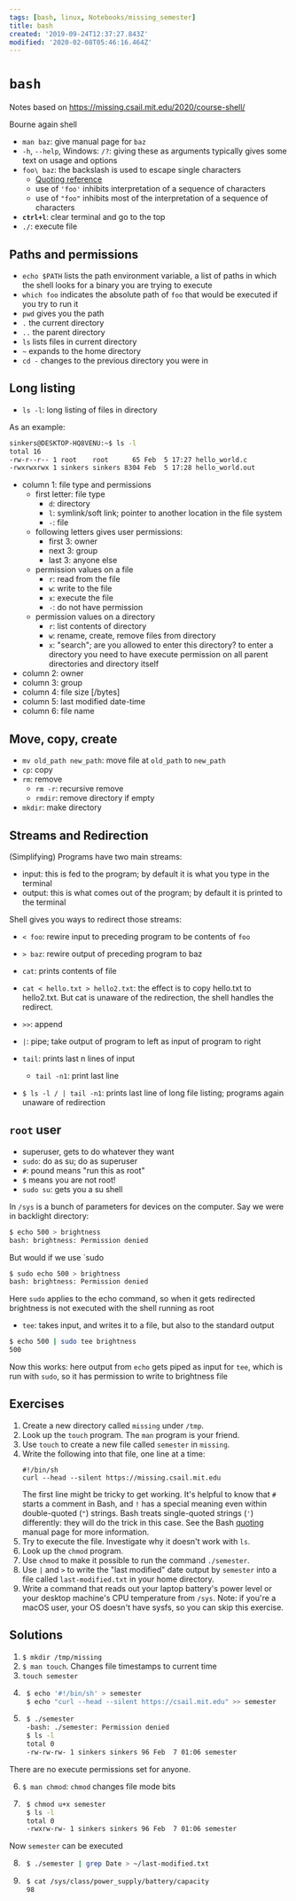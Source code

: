 ```yaml
---
tags: [bash, linux, Notebooks/missing_semester]
title: bash
created: '2019-09-24T12:37:27.843Z'
modified: '2020-02-08T05:46:16.464Z'
---
```


# `bash`

Notes based on https://missing.csail.mit.edu/2020/course-shell/

Bourne again shell

* `man baz`: give manual page for `baz`
* `-h`, `--help`, Windows: `/?`: giving these as arguments typically gives some text on usage and options
* `foo\ baz`: the backslash is used to escape single characters
  * [Quoting reference](https://www.gnu.org/software/bash/manual/html_node/Quoting.html)
  * use of `'foo'` inhibits interpretation of a sequence of characters
  * use of `"foo"` inhibits most of the interpretation of a sequence of characters
* **`ctrl+l`**: clear terminal and go to the top
* `./`: execute file

## Paths and permissions

* `echo $PATH` lists the path environment variable, a list of paths in which the shell looks for a binary you are trying to execute
* `which foo` indicates the absolute path of `foo` that would be executed if 
  you try to run it
* `pwd` gives you the path
* `.` the current directory
* `..` the parent directory
* `ls` lists files in current directory
* `~` expands to the home directory
* `cd -` changes to the previous directory you were in

## Long listing
* `ls -l`: long listing of files in directory

As an example:
```bash
sinkers@DESKTOP-HQ8VENU:~$ ls -l
total 16
-rw-r--r-- 1 root    root      65 Feb  5 17:27 hello_world.c
-rwxrwxrwx 1 sinkers sinkers 8304 Feb  5 17:28 hello_world.out
```
* column 1: file type and permissions
  * first letter: file type
    * `d`: directory
    * `l`: symlink/soft link; pointer to another location in the file system
    * `-`: file
  * following letters gives user permissions:
    * first 3: owner 
    * next 3: group
    * last 3: anyone else
  * permission values on a file
      * `r`: read from the file
      * `w`: write to the file
      * `x`: execute the file
      * `-`: do not have permission
  * permission values on a directory
      * `r`: list contents of directory
      * `w`: rename, create, remove files from directory
      * `x`: "search"; are you allowed to enter this directory?  to enter a directory you need to have execute permission on all parent directories and directory itself
* column 2: owner
* column 3: group
* column 4: file size \[/bytes]
* column 5: last modified date-time
* column 6: file name

## Move, copy, create
* `mv old_path new_path`: move file at `old_path` to `new_path`
* `cp`: copy
* `rm`: remove
	* `rm -r`: recursive remove
    * `rmdir`: remove directory if empty
* `mkdir`: make directory

## Streams and Redirection

(Simplifying) Programs have two main streams:
* input: this is fed to the program; by default it is what you type in the terminal
* output: this is what comes out of the program; by default it is printed to the terminal

Shell gives you ways to redirect those streams:
* `< foo`: rewire input to preceding program to be contents of `foo`
* `> baz`: rewire output of preceding program to baz

* `cat`: prints contents of file
* `cat < hello.txt > hello2.txt`: the effect is to copy hello.txt to hello2.txt.  But cat is unaware of the redirection, the shell handles the redirect.

* `>>`: append
* `|`: pipe; take output of program to left as input of program to right
* `tail`: prints last n lines of input
	* `tail -n1`: print last line
* `$ ls -l / | tail -n1`: prints last line of long file listing; programs again unaware of redirection

## `root` user

* superuser, gets to do whatever they want
* `sudo`: do as su; do as superuser
* `#`: pound means "run this as root"
* `$` means you are not root!
* `sudo su`: gets you a su shell

In `/sys` is a bunch of parameters for devices on the computer.  Say we were in backlight directory:
```bash 
$ echo 500 > brightness
bash: brightness: Permission denied
```
But would if we use `sudo 
```bash 
$ sudo echo 500 > brightness
bash: brightness: Permission denied
```
Here `sudo` applies to the echo command, so when it gets redirected brightness is not executed with the shell running as root
* `tee`: takes input, and writes it to a file, but also to the standard output
```bash 
$ echo 500 | sudo tee brightness
500
```
Now this works: here output from `echo` gets piped as input for `tee`, which is run with `sudo`, so it has permission to write to brightness file

## Exercises

 1. Create a new directory called `missing` under `/tmp`.
 2. Look up the `touch` program. The `man` program is your friend.
 3. Use `touch` to create a new file called `semester` in `missing`.
 4. Write the following into that file, one line at a time:
    ```
    #!/bin/sh
    curl --head --silent https://missing.csail.mit.edu
    ```
    The first line might be tricky to get working. It's helpful to know that
    `#` starts a comment in Bash, and `!` has a special meaning even within
    double-quoted (`"`) strings. Bash treats single-quoted strings (`'`)
    differently: they will do the trick in this case. See the Bash
    [quoting](https://www.gnu.org/software/bash/manual/html_node/Quoting.html)
    manual page for more information.
 5. Try to execute the file. Investigate why it doesn't work with `ls`.
 6. Look up the `chmod` program.
 7. Use `chmod` to make it possible to run the command `./semester`.
 8. Use `|` and `>` to write the "last modified" date output by
    `semester` into a file called `last-modified.txt` in your home
    directory.
 9. Write a command that reads out your laptop battery's power level or your
    desktop machine's CPU temperature from `/sys`. Note: if you're a macOS
    user, your OS doesn't have sysfs, so you can skip this exercise.

## Solutions

1. `$ mkdir /tmp/missing`
2. `$ man touch`.  Changes file timestamps to current time
3. `touch semester`
4. ```bash
    $ echo '#!/bin/sh' > semester
    $ echo "curl --head --silent https://csail.mit.edu" >> semester
    ```
5. ```bash
    $ ./semester
    -bash: ./semester: Permission denied
    $ ls -l
    total 0
    -rw-rw-rw- 1 sinkers sinkers 96 Feb  7 01:06 semester
    ```
There are no execute permissions set for anyone.

6. `$ man chmod`: `chmod` changes file mode bits

7. ```bash
    $ chmod u+x semester
    $ ls -l
    total 0
    -rwxrw-rw- 1 sinkers sinkers 96 Feb  7 01:06 semester
    ```
Now `semester` can be executed

8. ```bash
    $ ./semester | grep Date > ~/last-modified.txt
    ```
9. ```bash
    $ cat /sys/class/power_supply/battery/capacity
    98
    ```

